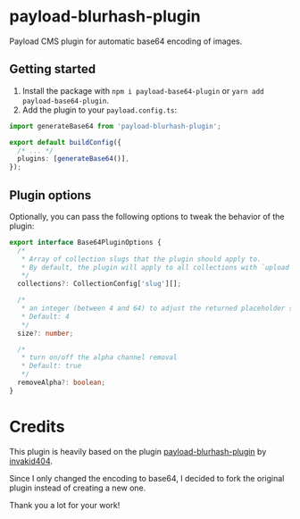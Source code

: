 # payload-blurhash-plugin

Payload CMS plugin for automatic base64 encoding of images.

## Getting started

1. Install the package with `npm i payload-base64-plugin` or `yarn add payload-base64-plugin`.
2. Add the plugin to your `payload.config.ts`:

```ts
import generateBase64 from 'payload-blurhash-plugin';

export default buildConfig({
  /* ... */
  plugins: [generateBase64()],
});
```

## Plugin options

Optionally, you can pass the following options to tweak the behavior of the plugin:

```ts
export interface Base64PluginOptions {
  /*
   * Array of collection slugs that the plugin should apply to.
   * By default, the plugin will apply to all collections with `upload` properties.
   */
  collections?: CollectionConfig['slug'][];

  /*
   * an integer (between 4 and 64) to adjust the returned placeholder size
   * Default: 4
   */
  size?: number;

  /*
   * turn on/off the alpha channel removal
   * Default: true
   */
  removeAlpha?: boolean;
}
```

# Credits

This plugin is heavily based on the plugin [payload-blurhash-plugin](https://github.com/invakid404/payload-blurhash-plugin) by [invakid404](https://github.com/invakid404).

Since I only changed the encoding to base64, I decided to fork the original plugin instead of creating a new one.

Thank you a lot for your work!
